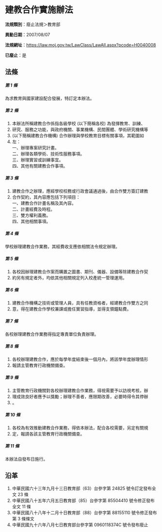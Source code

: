 # 建教合作實施辦法

**法規類別**：廢止法規＞教育部

**異動日期**：2007/08/07  

**法規網址**：https://law.moj.gov.tw/LawClass/LawAll.aspx?pcode=H0040008

**已廢止**：是



## 法條
##### 第 1 條
為求教育與國家建設配合發展，特訂定本辦法。

##### 第 2 條
1. 本辦法所稱建教合作係指各級學校 (以下簡稱各校) 為發揮教育、訓練、
1. 研究、服務之功能，與政府機關、事業機構、民間團體、學術研究機構等
1.  (以下簡稱建教合作機構) 合作辦理與學校教育目標有關事項，其範圍如
1. 左：  
一、辦理專案研究計畫。  
二、辦理各類學術、技術性服務事項。  
三、辦理實習或訓練事宜。  
四、其他有關建教合作事項。

##### 第 3 條
1. 建教合作之辦理，應經學校校務或行政會議通過後，由合作雙方簽訂建教
1. 合作契約，其內容應包括下列項目：  
一、建教合作計畫名稱及其內容。  
二、計畫經費及時程。  
三、雙方權利義務。  
四、其他相關事項。

##### 第 4 條
學校辦理建教合作業務，其經費收支應依相關法令規定辦理。

##### 第 5 條
1. 各校因辦理建教合作案而購置之圖書、期刊、儀器、設備等除建教合作契
1. 約另有規定者外，均依其他相關規定列入校產統一管理運用。

##### 第 6 條
1. 建教合作機構之技術或管理人員，具有任教資格者，經建教合作雙方之同
1. 意，得在建教合作學校兼課或擔任實習指導，並得支領鐘點費。

##### 第 7 條
各校辦理建教合作業務得指定專責單位負責辦理。

##### 第 8 條
1. 各校辦理建教合作，應於每學年度結束後一個月內，將該學年度辦理情形
1. 報請主管教育行政機關備查。

##### 第 9 條
1. 主管教育行政機關對各校辦理建教合作業務，得視需要予以訪視考核，辦
1. 理成效良好者應予以獎勵；辦理不善者，應限期改善，必要時得令其停辦
1. 。

##### 第 10 條
1. 各校為有效推動建教合作業務，得依本辦法，配合各校需要，另定有關規
1. 定，報請各該主管教育行政機關備查。

##### 第 11 條
本辦法自發布日施行。

## 沿革
1. 中華民國六十三年九月十三日教育部（63）台參字第 24825  號令訂定發布全文 23 條
1. 中華民國八十五年六月五日教育部（85）台參字第 85504410 號令修正發布全文 11 條
1. 中華民國八十八年十二月十日教育部（88）台參字第 88155110 號令修正發布第 3  條條文
1. 中華民國九十六年八月七日教育部台參字第 0960118374C  號令發布廢止

